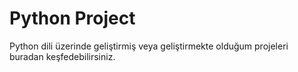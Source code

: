 # Python Project
  Python dili üzerinde geliştirmiş veya geliştirmekte olduğum projeleri buradan keşfedebilirsiniz.
